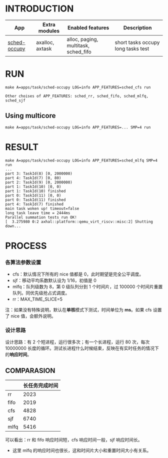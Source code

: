 # INTRODUCTION

| App | Extra modules | Enabled features | Description |
|-|-|-|-|
| [sched-occupy](../apps/task/sched-occupy/) | axalloc, axtask | alloc, paging, multitask, sched_fifo | short tasks occupy long tasks test|

# RUN
```shell
make A=apps/task/sched-occupy LOG=info APP_FEATURES=sched_cfs run

Other choises of APP_FEATURES: sched_rr, sched_fifo, sched_mlfq, sched_sjf
```

## Using multicore
```shell
make A=apps/task/sched-occupy LOG=info APP_FEATURES=... SMP=4 run
```

# RESULT
```
make A=apps/task/sched-occupy LOG=info APP_FEATURES=sched_mlfq SMP=4 run
...
part 3: TaskId(8) [0, 2000000)
part 4: TaskId(7) [0, 80)
part 2: TaskId(9) [0, 2000000)
part 1: TaskId(10) [0, 0)
part 1: TaskId(10) finished
part 0: TaskId(11) [0, 0)
part 0: TaskId(11) finished
part 4: TaskId(7) finished
main task woken up! timeout=false
long task leave time = 2444ms
Parallel summation tests run OK!
[  3.275980 0:2 axhal::platform::qemu_virt_riscv::misc:2] Shutting down...
```
# PROCESS

### 各算法参数设置

- cfs：默认情况下所有的 nice 值都是 0，此时期望是完全公平调度。
- sjf：移动平均系数默认设为 1/16，初值是 0
- mlfq：队列级数为 8，第 0 级队列分到 1 个时间片，过 100000 个时间片重置队列。同优先级抢占式调度。
- rr：MAX_TIME_SLICE=5

注：如果没有特殊说明，默认在**单核**模式下测试，时间单位为 **ms**。如果 cfs 设置了 nice 值，会额外说明。

### 设计思路

设计思路：有 2 个短进程，运行很多次；有一个长进程，运行 80 次，每次 10000000 长度的循环。测试长进程什么时候结束，反映在有实时任务的情况下的**响应时间**。

## COMPARASION
|      | 长任务完成时间 |
| ---- | -------------- |
| rr   | 2023           |
| fifo | 2019           |
| cfs  | 4828           |
| sjf  | 6740           |
| mlfq | 5416           |

可以看出：rr 和 fifo 响应时间短，cfs 响应时间一般，sjf 响应时间长。

- 这里 mlfq 的响应时间也很长，这和时间片大小和重置时间大小有关系。